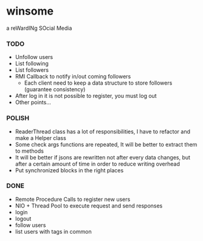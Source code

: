 # winsome
a reWardINg SOcial Media
### TODO
* Unfollow users
* List following 
* List followers
* RMI Callback to notify in/out coming followers
  * Each client need to keep a data structure to store followers (guarantee consistency)
* After log in it is not possible to register, you must log out
* Other points...

### POLISH
* ReaderThread class has a lot of responsibilities, I have to refactor and make a Helper class
* Some check args functions are repeated, It will be better to extract them to methods
* It will be better if jsons are rewritten not after every data changes, but after a certain amount of time in order to reduce writing overhead
* Put synchronized blocks in the right places

### DONE
* Remote Procedure Calls to register new users
* NIO + Thread Pool to execute request and send responses
* login
* logout
* follow users
* list users with tags in common